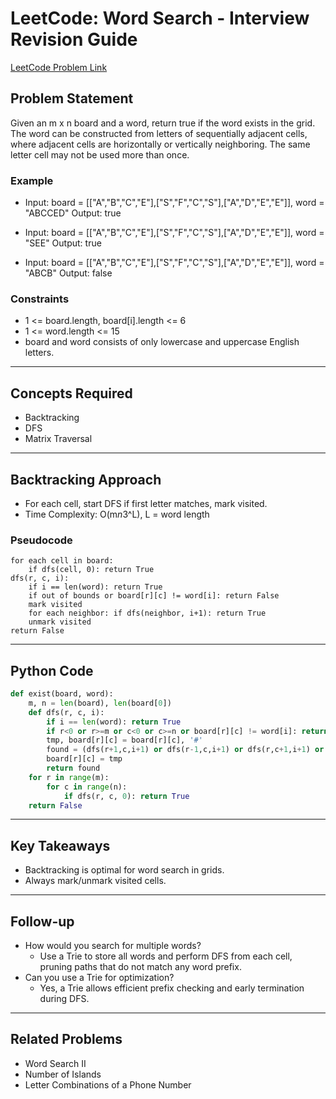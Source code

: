 # LeetCode: Word Search - Interview Revision Guide

[LeetCode Problem Link](https://leetcode.com/problems/word-search/description/)

## Problem Statement
Given an m x n board and a word, return true if the word exists in the grid. The word can be constructed from letters of sequentially adjacent cells, where adjacent cells are horizontally or vertically neighboring. The same letter cell may not be used more than once.

### Example
- Input: board = [["A","B","C","E"],["S","F","C","S"],["A","D","E","E"]], word = "ABCCED"
  Output: true

- Input: board = [["A","B","C","E"],["S","F","C","S"],["A","D","E","E"]], word = "SEE"
  Output: true

- Input: board = [["A","B","C","E"],["S","F","C","S"],["A","D","E","E"]], word = "ABCB"
  Output: false

### Constraints
- 1 <= board.length, board[i].length <= 6
- 1 <= word.length <= 15
- board and word consists of only lowercase and uppercase English letters.

---

## Concepts Required
- Backtracking
- DFS
- Matrix Traversal

---

## Backtracking Approach
- For each cell, start DFS if first letter matches, mark visited.
- Time Complexity: O(m*n*3^L), L = word length

### Pseudocode
```
for each cell in board:
    if dfs(cell, 0): return True
dfs(r, c, i):
    if i == len(word): return True
    if out of bounds or board[r][c] != word[i]: return False
    mark visited
    for each neighbor: if dfs(neighbor, i+1): return True
    unmark visited
return False
```

---

## Python Code
```python
def exist(board, word):
    m, n = len(board), len(board[0])
    def dfs(r, c, i):
        if i == len(word): return True
        if r<0 or r>=m or c<0 or c>=n or board[r][c] != word[i]: return False
        tmp, board[r][c] = board[r][c], '#'
        found = (dfs(r+1,c,i+1) or dfs(r-1,c,i+1) or dfs(r,c+1,i+1) or dfs(r,c-1,i+1))
        board[r][c] = tmp
        return found
    for r in range(m):
        for c in range(n):
            if dfs(r, c, 0): return True
    return False
```

---

## Key Takeaways
- Backtracking is optimal for word search in grids.
- Always mark/unmark visited cells.

---

## Follow-up
- How would you search for multiple words?
  - Use a Trie to store all words and perform DFS from each cell, pruning paths that do not match any word prefix.
- Can you use a Trie for optimization?
  - Yes, a Trie allows efficient prefix checking and early termination during DFS.

---

## Related Problems
- Word Search II
- Number of Islands
- Letter Combinations of a Phone Number
